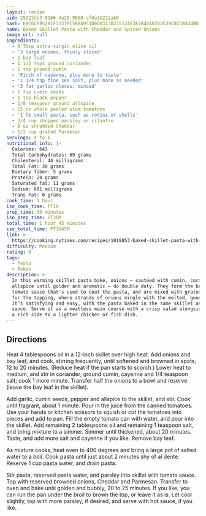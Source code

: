 ```yaml
---
layout: recipe
uid: 29222db3-8166-4a20-9080-cf0a3b222ab0
hash: E0C6CF95291F1337FC5B8A951D9D0313D23512AE3E784DA07D2539C02384440D
name: Baked Skillet Pasta with Cheddar and Spiced Onions
image_url: null
ingredients:
  - 6 Tbsp extra-virgin olive oil
  - '3 large onions, thinly sliced'
  - 1 bay leaf
  - 1 1/2 tsps ground coriander
  - 1 tsp ground cumin
  - 'Pinch of cayenne, plus more to taste'
  - '1 1/4 tsp fine sea salt, plus more as needed'
  - '3 fat garlic cloves, minced'
  - 1 tsp cumin seeds
  - 1 tsp black pepper
  - 1/8 teaspoon ground allspice
  - 15 oz whole peeled plum tomatoes
  - '1 lb small pasta, such as rotini or shells'
  - 3/4 cup chopped parsley or cilantro
  - 8 oz shredded Cheddar
  - 1/2 cup grated Parmesan
servings: 4 to 6
nutritional_info: |-
  Calories: 643
  Total Carbohydrates: 69 grams
  Cholesterol: 44 milligrams
  Total Fat: 30 grams
  Dietary fiber: 5 grams
  Protein: 24 grams
  Saturated fat: 11 grams
  Sodium: 681 milligrams
  Trans Fat: 0 grams
cook_time: 1 hour
iso_cook_time: PT1H
prep_time: 30 minutes
iso_prep_time: PT30M
total_time: 1 hour 45 minutes
iso_total_time: PT1H45M
link: >-
  https://cooking.nytimes.com/recipes/1019853-baked-skillet-pasta-with-cheddar-and-spiced-onions?emc=edit_ck_20190106&nl=cooking&nlid=6940742920190106&te=1
difficulty: Medium
rating: 0
tags:
  - Pasta
  - Bakes
description: >-
  In this warming skillet pasta bake, onions — sautéed with cumin, coriander and
  allspice until golden and aromatic — do double duty. They form the base of the
  tomato sauce that's used to coat the pasta, and are mixed with grated Cheddar
  for the topping, where strands of onions mingle with the melted, gooey cheese.
  It’s satisfying and easy, with the pasta baked in the same skillet as the
  sauce. Serve it as a meatless main course with a crisp salad alongside, or as
  a rich side to a lighter chicken or fish dish.
---
```

## Directions

Heat 4 tablespoons oil in a 12-inch skillet over high heat. Add onions and bay leaf, and cook, stirring frequently, until softened and browned in spots, 12 to 20 minutes. (Reduce heat if the pan starts to scorch.) Lower heat to medium, and stir in coriander, ground cumin, cayenne and 1/4 teaspoon salt; cook 1 more minute. Transfer half the onions to a bowl and reserve (leave the bay leaf in the skillet).

Add garlic, cumin seeds, pepper and allspice to the skillet, and stir. Cook until fragrant, about 1 minute. Pour in the juice from the canned tomatoes. Use your hands or kitchen scissors to squish or cut the tomatoes into pieces and add to pan. Fill the empty tomato can with water, and pour into the skillet. Add remaining 2 tablespoons oil and remaining 1 teaspoon salt, and bring mixture to a simmer. Simmer until thickened, about 20 minutes. Taste, and add more salt and cayenne if you like. Remove bay leaf.

As mixture cooks, heat oven to 400 degrees and bring a large pot of salted water to a boil. Cook pasta until just about 2 minutes shy of al dente. Reserve 1 cup pasta water, and drain pasta.

Stir pasta, reserved pasta water, and parsley into skillet with tomato sauce. Top with reserved browned onions, Cheddar and Parmesan. Transfer to oven and bake until golden and bubbly, 20 to 25 minutes. If you like, you can run the pan under the broil to brown the top, or leave it as is. Let cool slightly, top with more parsley, if desired, and serve with hot sauce, if you like.
